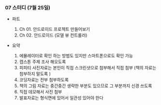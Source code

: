 ### 07 스터디 (7월 25일)
* 파트
	1. Ch 01. 안드로이드 프로젝트 만들어보기 
	2. Ch 02. 안드로이드 (모델 뷰 컨트롤러)

* 요약
	1. 에뮬레이터로 확인 하는 방법도 있지만 스마트폰으로도 확인 가능
	2. 캡스톤 주제 조사 해오도록 
	3. 피피티 사진자료는 본인이 직접 스크린샷으로 첨부해서 직접 첨부 (책의 자료는 첨부하지 말도록 )
	4. 코딩자료는 전부 첨부하도록 
	5. 책의 그림 자료는 중간중간 생략한 부분도 있으므로 그 부분까지 신경 쓰도록 
	6. 직접 데모해서 사진 첨부 
	7. 발표자료는 형식면에 있어서 일관성 있어야 한다
